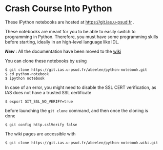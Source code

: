 Crash Course Into Python
========================

These IPython notebooks are hosted at https://git.ias.u-psud.fr .

These notebooks are meant for you to be able to easily switch to programming in Python. Therefore, you must have some programming skills before starting, ideally in an high-level language like IDL.

***New*** : All the documentation have been moved to the [wiki](home)

You can clone these notebooks by using

```shell
$ git clone https://git.ias.u-psud.fr/abeelen/python-notebook.git
$ cd python-notebook
$ ipython notebook
```

In case of an error, you might need to disable the SSL CERT verification, as IAS does not have a trusted SSL certificate

```shell
$ export GIT_SSL_NO_VERIFY=true
```

before launching the `git clone` command, and then once the cloning is done
```shell
$ git config http.sslVerify false
```

The wiki pages are accessible with

```shell
$ git clone https://git.ias.u-psud.fr/abeelen/python-notebook.wiki.git
```
